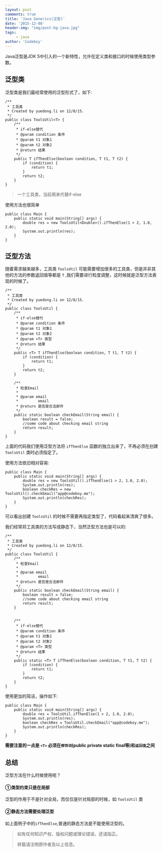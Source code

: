 ```yaml
---
layout: post
comments: true
title: 'Java Generics(泛型)'
date: '2015-12-08'
header-img: "img/post-bg-java.jpg"
tags:
     - java
author: 'Codeboy'
---
```


Java泛型是JDK 5中引入的一个新特性，允许在定义类和接口的时候使用类型参数。


## 泛型类

泛型类是我们最经常使用的泛型形式了，如下:

	/**
	 * 工具类
	 * Created by yuedong.li on 12/8/15.
	 */
	public class ToolsUtil<T> {
	    /**
	     * if-else替代
	     * @param condition 条件
	     * @param t1 对象1
	     * @param t2 对象2
	     * @return 结果
	     */
	    public T ifThenElse(boolean condition, T t1, T t2) {
	        if (condition) {
	            return t1;
	        }
	        return t2;
	    }
	}


> 一个工具类，当前用来代替if-else

使用方法也很简单

	public class Main {
	    public static void main(String[] args) {
	        double res = new ToolsUtil<Double>().ifThenElse(1 > 2, 1.0, 2.0);
	        System.out.println(res);
	    }
	}


## 泛型方法

随着需求越来越多，工具类 `ToolsUtil` 可能需要增加很多的工具类，但是并非其他的方法的参数返回值等都是 `T` ,我们需要进行粒度调整，这时候就是泛型方法表现的时候了。

	/**
	 * 工具类
	 * Created by yuedong.li on 12/8/15.
	 */
	public class ToolsUtil {
	    /**
	     * if-else替代
	     * @param condition 条件
	     * @param t1 对象1
	     * @param t2 对象2
	     * @param <T> 类型
	     * @return 结果
	     */
	    public <T> T ifThenElse(boolean condition, T t1, T t2) {
	        if (condition) {
	            return t1;
	        }
	        return t2;
	    }

	    /**
	     * 检查Email
	     *
	     * @param email
	     *         email
	     * @return 是否是合法邮件
	     */
	    public static boolean checkEmail(String email) {
	        boolean result = false;
	        //some code about checking email string
	        return result;
	    }
	}

上面的代码我们使用泛型方法将 `ifThenElse` 函数的独立出来了，不再必须在创建 `ToolsUtil` 类时必须指定了。

使用方法依旧相对容易:

	public class Main {
	    public static void main(String[] args) {
	        double res = new ToolsUtil().ifThenElse(1 > 2, 1.0, 2.0);
	        System.out.println(res);
	        boolean checkRes = new ToolsUtil().checkEmail("app@codeboy.me");
	        System.out.println(checkRes);
	    }
	}

可以看出创建 `ToolsUtil` 的时候不需要再指定类型了，代码看起来清爽了很多。

我们经常将工具类的方法写成静态下，当然泛型方法也是可以的:

	/**
	 * 工具类
	 * Created by yuedong.li on 12/8/15.
	 */
	public class ToolsUtil {
	    /**
	     * 检查Email
	     *
	     * @param email
	     *         email
	     * @return 是否是合法邮件
	     */
	    public static boolean checkEmail(String email) {
	        boolean result = false;
	        //some code about checking email string
	        return result;
	    }


	    /**
	     * if-else替代
	     * @param condition 条件
	     * @param t1 对象1
	     * @param t2 对象2
	     * @param <T> 类型
	     * @return 结果
	     */
	    public static <T> T ifThenElse(boolean condition, T t1, T t2) {
	        if (condition) {
	            return t1;
	        }
	        return t2;
	    }
	}

使用更加的简洁，操作如下:

	public class Main {
	    public static void main(String[] args) {
	        double res = ToolsUtil.ifThenElse(1 > 2, 1.0, 2.0);
	        System.out.println(res);
	        boolean checkRes = ToolsUtil.checkEmail("app@codeboy.me");
	        System.out.println(checkRes);
	    }
	}

**需要注意的一点是 `<T>` 必须在` 修饰词 `(public private static final等)和`返回值`之间**

## 总结

泛型方法在什么时候使用呢？

#### ①类型约束只是在局部
	
泛型的作用于不是针对全局，而仅仅是针对局部的时候，如 `ToolsUtil` 类

#### ②静态方法需要处理泛型

如上面例子中的`ifThenElse`,普通的静态方法是不能使用泛型的。



> 如有任何知识产权、版权问题或理论错误，还请指正。
>
> 转载请注明原作者及以上信息。
